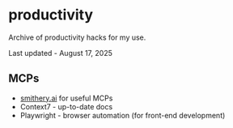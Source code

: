 # productivity
Archive of productivity hacks for my use.

Last updated - August 17, 2025

## MCPs

- [smithery.ai](https://smithery.ai) for useful MCPs
- Context7 - up-to-date docs
- Playwright - browser automation (for front-end development)

